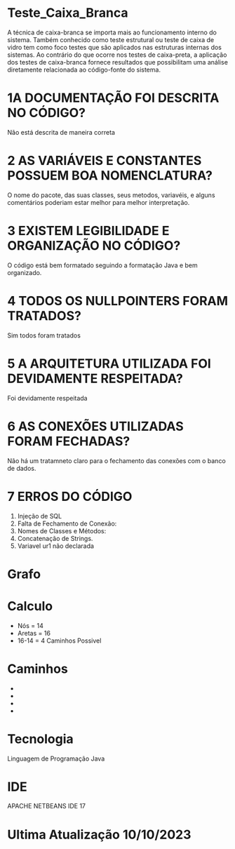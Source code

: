 # Teste_Caixa_Branca
A técnica de caixa-branca se importa mais ao funcionamento interno do sistema. Também conhecido como teste estrutural ou teste de caixa de vidro tem como foco testes que são aplicados nas estruturas internas dos sistemas. Ao contrário do que ocorre nos testes de caixa-preta, a aplicação dos testes de caixa-branca fornece resultados que possibilitam uma análise diretamente relacionada ao código-fonte do sistema.
# 1A DOCUMENTAÇÃO FOI DESCRITA NO CÓDIGO?
Não está descrita de maneira correta
# 2 AS VARIÁVEIS E CONSTANTES POSSUEM BOA NOMENCLATURA?
O nome do pacote, das suas classes, seus metodos, variavéis, e alguns comentários poderiam estar melhor para melhor interpretação.
# 3 EXISTEM LEGIBILIDADE E ORGANIZAÇÃO NO CÓDIGO?
O código está bem formatado seguindo a formatação Java e bem organizado.
# 4 TODOS OS NULLPOINTERS FORAM TRATADOS?
Sim todos foram tratados
# 5 A ARQUITETURA UTILIZADA FOI DEVIDAMENTE RESPEITADA?
Foi devidamente respeitada
# 6 AS CONEXÕES UTILIZADAS FORAM FECHADAS?
Não há um tratamneto claro para o fechamento das conexões com o banco de dados.
# 7 ERROS DO CÓDIGO
1. Injeção de SQL
2. Falta de Fechamento de Conexão: 
3. Nomes de Classes e Métodos:
4. Concatenação de Strings. 
5. Variavel ur1 não declarada
# Grafo

# Calculo
- Nós = 14
- Aretas = 16
- 16-14 = 4 Caminhos Possivel
# Caminhos 
-
-
-
-
# Tecnologia 
Linguagem de Programação Java
# IDE
APACHE NETBEANS IDE 17
# Ultima Atualização 10/10/2023

